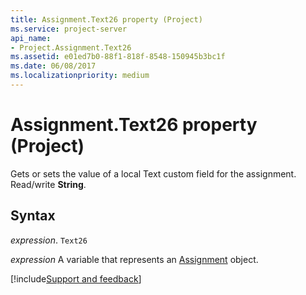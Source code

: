 ```yaml
---
title: Assignment.Text26 property (Project)
ms.service: project-server
api_name:
- Project.Assignment.Text26
ms.assetid: e01ed7b0-88f1-818f-8548-150945b3bc1f
ms.date: 06/08/2017
ms.localizationpriority: medium
---
```



# Assignment.Text26 property (Project)

Gets or sets the value of a local Text custom field for the assignment. Read/write **String**.


## Syntax

_expression_. `Text26`

_expression_ A variable that represents an [Assignment](./Project.Assignment.md) object.

[!include[Support and feedback](~/includes/feedback-boilerplate.md)]